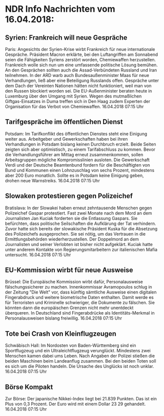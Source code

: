 # NDR Info Nachrichten vom 16.04.2018:


## Syrien: Frankreich will neue Gespräche
Paris: Angesichts der Syrien-Krise wirbt Frankreich für neue internationale Gespräche. Präsident Macron erklärte, bei den Luftangriffen am Sonnabend seien die Fähigkeiten Syriens zerstört worden, Chemiewaffen herzustellen. Frankreich wolle sich nun um eine umfassende politische Lösung bemühen. An den Gesprächen sollten auch die Assad-Verbündeten Russland und Iran teilnehmen. In der ARD warb auch Bundesaußenminister Maas für neue Verhandlungen, ließ aber eine Beteiligung Russlands offen. Gespräche unter dem Dach der Vereinten Nationen hätten nicht funktioniert, weil man von den Russen blockiert worden sei. Die EU-Außenminister beraten heute in Luxemburg über den Umgang mit Syrien. Wegen des mutmaßlichen Giftgas-Einsatzes in Duma treffen sich in Den Haag zudem Experten der Organisation für das Verbot von Chemiewaffen. 16.04.2018 07:15 Uhr 

## Tarifgespräche im öffentlichen Dienst
Potsdam: Im Tarifkonflikt des öffentlichen Dienstes steht eine Einigung weiter aus. Arbeitgeber und Gewerkschaften haben bei ihren Verhandlungen in Potsdam bislang keinen Durchbruch erzielt. Beide Seiten zeigten sich aber optimistisch, zu einem Tarifabschluss zu kommen. Bevor die Verhandlungsführer am Mittag erneut zusammenkommen, sollen Arbeitsgruppen mögliche Kompromisslinien ausloten. Die Gewerkschaft Verdi und der Deutsche Beamtenbund fordern für die Beschäftigten von Bund und Kommunen einen Lohnzuschlag von sechs Prozent, mindestens aber 200 Euro monatlich. Sollte es in Potsdam keine Einigung geben, drohen neue Warnstreiks. 16.04.2018 07:15 Uhr 

## Slowaken protestieren gegen Polizeichef
Bratislava:	In der Slowakei haben erneut zehntausende Menschen gegen Polizeichef Gaspar protestiert. Fast zwei Monate nach dem Mord an dem Journalisten Jan Kuciak forderten sie die Entlassung Gaspars. Sie befürchten, dass politische Seilschaften die Aufklärung der Tat verhindern. Zuvor hatte sich bereits der slowakische Präsident Kuska für die Absetzung des Polizeichefs ausgeprochen. Sie sei nötig, um das Vertrauen in die Ermittlungsbehörden wiederherzustellen. Der Doppelmord an dem Journalisten und seiner Verlobten ist bisher nicht aufgeklärt. Kuciak hatte unter anderem Kontakte von Regierungsmitarbeitern zur italienischen Mafia untersucht. 16.04.2018 07:15 Uhr 

## EU-Kommission wirbt für neue Ausweise
Brüssel:	Die Europäische Kommission wirbt dafür, Personalausweise fälschungssicherer zu machen. Innenkommissar Avramopoulos schlug in der Zeitung "Die Welt" vor, dass künftig sämtliche Ausweise einen digitalen Fingerabdruck und weitere biometrische Daten enthalten. Damit werde es für Terroristen und Kriminelle schwieriger, die Dokumente zu fälschen. Sie könnten dann die europäischen Grenzen nicht mehr unentdeckt überqueren. In Deutschland sind Fingerabdrücke als Identitäts-Merkmal in Personalausweisen bislang freiwillig. 16.04.2018 07:15 Uhr 

## Tote bei Crash von Kleinflugzeugen
Schwäbisch Hall: Im Nordosten von Baden-Württemberg sind ein Sportflugzeug und ein Ultraleichtflugzeug verunglückt. Mindestens zwei Menschen kamen dabei ums Leben. Nach Angaben der Polizei stießen die beiden Maschinen beim Landeanflug zusammen. Bei den beiden Toten soll es sich um die Piloten handeln. Die Ursache des Unglücks ist noch unklar. 16.04.2018 07:15 Uhr 

## Börse Kompakt
Zur Börse: Der japanische Nikkei-Index liegt bei 21.839 Punkten. Das ist ein Plus von 0,3 Prozent. Der Euro wird mit einem Dollar 23 29 gehandelt. 16.04.2018 07:15 Uhr 
